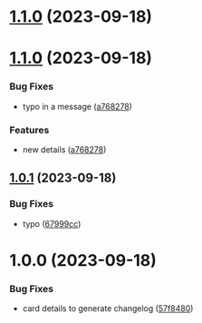 # [1.1.0](https://github.com/yzhylin/react-module-federation/compare/cart-v1.0.1...cart-v1.1.0) (2023-09-18)





# [1.1.0](https://github.com/yzhylin/react-module-federation/compare/cart-v1.0.1...cart-v1.1.0) (2023-09-18)


### Bug Fixes

* typo in a message ([a768278](https://github.com/yzhylin/react-module-federation/commit/a76827811ddb76b3b87d36b7fc377ab454294122))


### Features

* new details ([a768278](https://github.com/yzhylin/react-module-federation/commit/a76827811ddb76b3b87d36b7fc377ab454294122))

## [1.0.1](https://github.com/yzhylin/react-module-federation/compare/cart-v1.0.0...cart-v1.0.1) (2023-09-18)


### Bug Fixes

* typo ([67999cc](https://github.com/yzhylin/react-module-federation/commit/67999ccf3164f5d38bc321a1d85641f98515d90b))

# 1.0.0 (2023-09-18)


### Bug Fixes

* card details to generate changelog ([57f8480](https://github.com/yzhylin/react-module-federation/commit/57f84804cf4513fb04bfb7c0e46cadcc4c8c2ca2))
